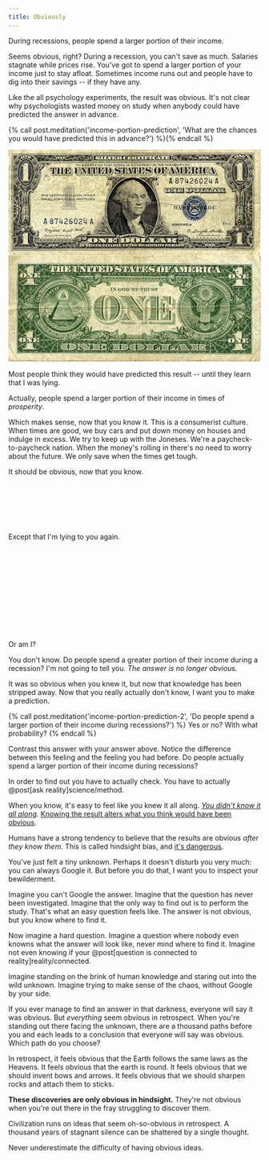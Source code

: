 ```yaml
---
title: Obviously
---
```

During recessions, people spend a larger portion of their income.

Seems obvious, right? During a recession, you can't save as much. Salaries stagnate while prices rise. You've got to spend a larger portion of your income just to stay afloat. Sometimes income runs out and people have to dig into their savings -- if they have any.

Like the all psychology experiments, the result was obvious. It's not clear why psychologists wasted money on study when anybody could have predicted the answer in advance.

{% call post.meditation('income-portion-prediction', 'What are the chances you would have predicted this in advance?') %}{% endcall %}

![Dollar](/images/dollar.jpg)

Most people think they would have predicted this result -- until they learn that I was lying.

Actually, people spend a larger portion of their income in times of *prosperity*.

Which makes sense, now that you know it. This is a consumerist culture. When times are good, we buy cars and put down money on houses and indulge in excess. We try to keep up with the Joneses. We're a paycheck-to-paycheck nation. When the money's rolling in there's no need to worry about the future. We only save when the times get tough.

It should be obvious, now that you know.

<br/>
<br/>
<br/>
<br/>
<br/>

Except that I'm lying to you again.

<br/>
<br/>
<br/>
<br/>
<br/>
<br/>
<br/>
<br/>
<br/>
<br/>

Or am I?

You don't know. Do people spend a greater portion of their income during a recession? I'm not going to tell you. *The answer is no longer obvious.*

It was so obvious when you knew it, but now that knowledge has been stripped away. Now that you really actually don't know, I want you to make a prediction.

{% call post.meditation('income-portion-prediction-2', 'Do people spend a larger portion of their income during recessions?') %}
Yes or no? With what probability?
{% endcall %}

Contrast this answer with your answer above. Notice the difference between this feeling and the feeling you had before. Do people actually spend a larger portion of their income during recessions?

In order to find out you have to actually check. You have to actually @post[ask reality]science/method.

When you know, it's easy to feel like you knew it all along. [*You didn't know it all along*](http://csml.som.ohio-state.edu/Music829C/hindsight.bias.html). [Knowing the result alters what you think would have been obvious](http://lesswrong.com/lw/il/hindsight_bias/).

Humans have a strong tendency to believe that the results are obvious *after they know them*. This is called hindsight bias, and [it's dangerous](http://lesswrong.com/lw/im/hindsight_devalues_science/).

You've just felt a tiny unknown. Perhaps it doesn't disturb you very much: you can always Google it. But before you do that, I want you to inspect your bewilderment.

Imagine you can't Google the answer. Imagine that the question has never been investigated. Imagine that the only way to find out is to perform the study. That's what an easy question feels like. The answer is not obvious, but you know where to find it.

Now imagine a hard question. Imagine a question where nobody even knowns what the answer will look like, never mind where to find it. Imagine not even knowing if your @post[question is connected to reality]reality/connected.

Imagine standing on the brink of human knowledge and staring out into the wild unknown. Imagine trying to make sense of the chaos, without Google by your side.

If you ever manage to find an answer in that darkness, everyone will say it was obvious. But *everything* seem obvious in retrospect. When you're standing out there facing the unknown, there are a thousand paths before you and each leads to a conclusion that everyone will say was obvious. Which path do you choose?

In retrospect, it feels obvious that the Earth follows the same laws as the Heavens. It feels obvious that the earth is round. It feels obvious that we should invent bows and arrows. It feels obvious that we should sharpen rocks and attach them to sticks.

__These discoveries are only obvious in hindsight.__ They're not obvious when you're out there in the fray struggling to discover them.

Civilization runs on ideas that seem oh-so-obvious in retrospect. A thousand years of stagnant silence can be shattered by a single thought.

Never underestimate the difficulty of having obvious ideas.
